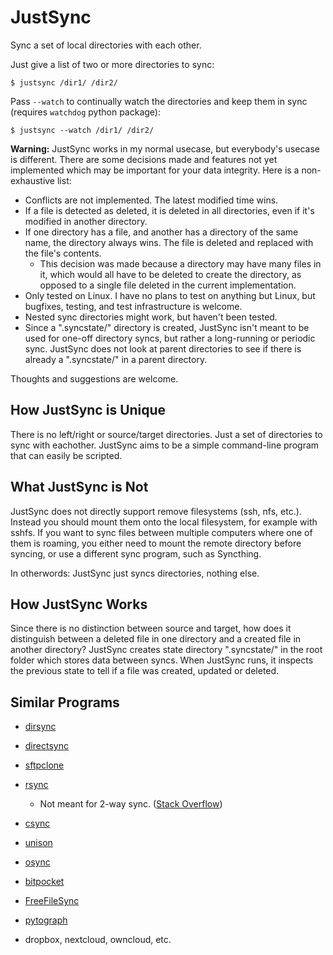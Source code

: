
# JustSync

Sync a set of local directories with each other.

Just give a list of two or more directories to sync:

    $ justsync /dir1/ /dir2/

Pass `--watch` to continually watch the directories and keep them in sync
(requires `watchdog` python package):

    $ justsync --watch /dir1/ /dir2/

**Warning:** JustSync works in my normal usecase, but everybody's usecase is
different. There are some decisions made and features not yet implemented which
may be important for your data integrity. Here is a non-exhaustive list:

* Conflicts are not implemented. The latest modified time wins.
* If a file is detected as deleted, it is deleted in all directories, even if
  it's modified in another directory.
* If one directory has a file, and another has a directory of the same name,
  the directory always wins. The file is deleted and replaced with the file's
  contents.
  * This decision was made because a directory may have many files in it, which
    would all have to be deleted to create the directory, as opposed to a
    single file deleted in the current implementation.
* Only tested on Linux. I have no plans to test on anything but Linux, but
  bugfixes, testing, and test infrastructure is welcome.
* Nested sync directories might work, but haven't been tested.
* Since a ".syncstate/" directory is created, JustSync isn't meant to be used
  for one-off directory syncs, but rather a long-running or periodic sync.
  JustSync does not look at parent directories to see if there is already a
  ".syncstate/" in a parent directory.

Thoughts and suggestions are welcome.

## How JustSync is Unique

There is no left/right or source/target directories. Just a set of directories
to sync with eachother. JustSync aims to be a simple command-line program that
can easily be scripted.

## What JustSync is Not

JustSync does not directly support remove filesystems (ssh, nfs, etc.). Instead
you should mount them onto the local filesystem, for example with sshfs. If you
want to sync files between multiple computers where one of them is roaming, you
either need to mount the remote directory before syncing, or use a different
sync program, such as Syncthing.

In otherwords: JustSync just syncs directories, nothing else.

## How JustSync Works

Since there is no distinction between source and target, how does it
distinguish between a deleted file in one directory and a created file in
another directory? JustSync creates state directory ".syncstate/" in the root
folder which stores data between syncs. When JustSync runs, it inspects the
previous state to tell if a file was created, updated or deleted.

## Similar Programs

* [dirsync](https://pypi.org/project/dirsync/)
* [directsync](https://pypi.org/project/directsync/)
* [sftpclone](https://pypi.org/project/sftpclone/)
* [rsync](https://rsync.samba.org/)
  * Not meant for 2-way sync. ([Stack Overflow](https://stackoverflow.com/questions/2936627/two-way-sync-with-rsync))
* [csync](https://www.csync.org/)
* [unison](http://www.cis.upenn.edu/~bcpierce/unison/)
* [osync](http://www.netpower.fr/osync)
* [bitpocket](https://github.com/sickill/bitpocket)
* [FreeFileSync](https://freefilesync.org/)
* [pytograph](https://github.com/joshdick/pytograph)

* dropbox, nextcloud, owncloud, etc.
